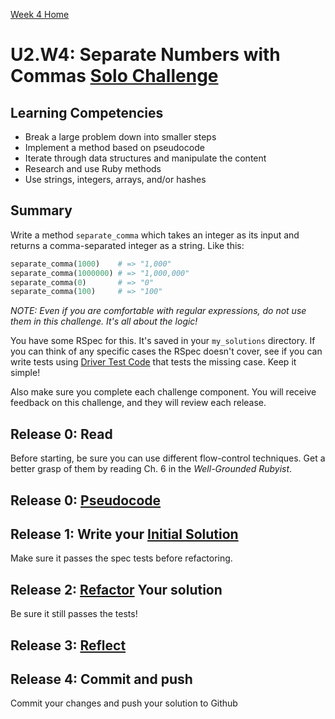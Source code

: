 [Week 4 Home](../)

# U2.W4: Separate Numbers with Commas [Solo Challenge](https://github.com/Devbootcamp/phase-0-handbook/blob/master/solo-challenges.md)

## Learning Competencies
- Break a large problem down into smaller steps
- Implement a method based on pseudocode
- Iterate through data structures and manipulate the content
- Research and use Ruby methods
- Use strings, integers, arrays, and/or hashes

## Summary
Write a method `separate_comma` which takes an integer as its input and returns a comma-separated integer as a string. Like this:

```ruby
separate_comma(1000)    # => "1,000"
separate_comma(1000000) # => "1,000,000"
separate_comma(0)       # => "0"
separate_comma(100)     # => "100"
```

*NOTE: Even if you are comfortable with regular expressions, do not use them in this challenge. It's all about the logic!*

You have some RSpec for this. It's saved in your `my_solutions` directory. If you can think of any specific cases the RSpec doesn't cover, see if you can write tests using [Driver Test Code](https://github.com/Devbootcamp/phase-0-handbook/blob/master/coding-references/driver-code.md) that tests the missing case. Keep it simple!

Also make sure you complete each challenge component. You will receive feedback on this challenge, and they will review each release.

## Release 0: Read
Before starting, be sure you can use different flow-control techniques. Get a better grasp of them by reading Ch. 6 in the *Well-Grounded Rubyist*.

## Release 0: [Pseudocode](https://github.com/Devbootcamp/phase-0-handbook/blob/master/coding-references/pseudocode.md)

## Release 1: Write your [Initial Solution](https://github.com/Devbootcamp/phase-0-handbook/blob/master/coding-references/initial-solution.md)

Make sure it passes the spec tests before refactoring.

## Release 2: [Refactor](https://github.com/Devbootcamp/phase-0-handbook/blob/master/coding-references/refactoring.md) Your solution

Be sure it still passes the tests!

## Release 3: [Reflect](https://github.com/Devbootcamp/phase-0-handbook/blob/master/coding-references/reflection-guidelines.md)


## Release 4: Commit and push
Commit your changes and push your solution to Github
